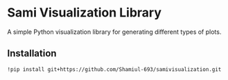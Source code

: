 # Sami Visualization Library

A simple Python visualization library for generating different types of plots.

## Installation
```bash
!pip install git+https://github.com/Shamiul-693/samivisualization.git 


